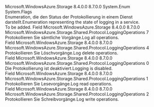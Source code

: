 <Type Name="LoggingOperations" FullName="Microsoft.WindowsAzure.Storage.Shared.Protocol.LoggingOperations">
  <TypeSignature Language="C#" Value="public enum LoggingOperations" />
  <TypeSignature Language="ILAsm" Value=".class public auto ansi sealed LoggingOperations extends System.Enum" />
  <TypeSignature Language="DocId" Value="T:Microsoft.WindowsAzure.Storage.Shared.Protocol.LoggingOperations" />
  <TypeSignature Language="VB.NET" Value="Public Enum LoggingOperations" />
  <TypeSignature Language="F#" Value="type LoggingOperations = " />
  <AssemblyInfo>
    <AssemblyName>Microsoft.WindowsAzure.Storage</AssemblyName>
    <AssemblyVersion>8.4.0.0</AssemblyVersion>
    <AssemblyVersion>8.7.0.0</AssemblyVersion>
  </AssemblyInfo>
  <Base>
    <BaseTypeName>System.Enum</BaseTypeName>
  </Base>
  <Attributes>
    <Attribute>
      <AttributeName>System.Flags</AttributeName>
    </Attribute>
  </Attributes>
  <Docs>
    <summary>
            <span data-ttu-id="0ce88-101">Enumeration, die den Status der Protokollierung in einem Dienst darstellt.</span><span class="sxs-lookup"><span data-stu-id="0ce88-101">Enumeration representing the state of logging in a service.</span></span>
            </summary>
    <remarks>To be added.</remarks>
  </Docs>
  <Members>
    <Member MemberName="All">
      <MemberSignature Language="C#" Value="All" />
      <MemberSignature Language="ILAsm" Value=".field public static literal valuetype Microsoft.WindowsAzure.Storage.Shared.Protocol.LoggingOperations All = int32(7)" />
      <MemberSignature Language="DocId" Value="F:Microsoft.WindowsAzure.Storage.Shared.Protocol.LoggingOperations.All" />
      <MemberSignature Language="VB.NET" Value="All" />
      <MemberSignature Language="F#" Value="All = 7" Usage="Microsoft.WindowsAzure.Storage.Shared.Protocol.LoggingOperations.All" />
      <MemberType>Field</MemberType>
      <AssemblyInfo>
        <AssemblyName>Microsoft.WindowsAzure.Storage</AssemblyName>
        <AssemblyVersion>8.4.0.0</AssemblyVersion>
        <AssemblyVersion>8.7.0.0</AssemblyVersion>
      </AssemblyInfo>
      <ReturnValue>
        <ReturnType>Microsoft.WindowsAzure.Storage.Shared.Protocol.LoggingOperations</ReturnType>
      </ReturnValue>
      <MemberValue>7</MemberValue>
      <Docs>
        <summary>
            <span data-ttu-id="0ce88-102">Protokollieren Sie sämtliche Vorgänge.</span><span class="sxs-lookup"><span data-stu-id="0ce88-102">Log all operations.</span></span>
            </summary>
      </Docs>
    </Member>
    <Member MemberName="Delete">
      <MemberSignature Language="C#" Value="Delete" />
      <MemberSignature Language="ILAsm" Value=".field public static literal valuetype Microsoft.WindowsAzure.Storage.Shared.Protocol.LoggingOperations Delete = int32(4)" />
      <MemberSignature Language="DocId" Value="F:Microsoft.WindowsAzure.Storage.Shared.Protocol.LoggingOperations.Delete" />
      <MemberSignature Language="VB.NET" Value="Delete" />
      <MemberSignature Language="F#" Value="Delete = 4" Usage="Microsoft.WindowsAzure.Storage.Shared.Protocol.LoggingOperations.Delete" />
      <MemberType>Field</MemberType>
      <AssemblyInfo>
        <AssemblyName>Microsoft.WindowsAzure.Storage</AssemblyName>
        <AssemblyVersion>8.4.0.0</AssemblyVersion>
        <AssemblyVersion>8.7.0.0</AssemblyVersion>
      </AssemblyInfo>
      <ReturnValue>
        <ReturnType>Microsoft.WindowsAzure.Storage.Shared.Protocol.LoggingOperations</ReturnType>
      </ReturnValue>
      <MemberValue>4</MemberValue>
      <Docs>
        <summary>
            <span data-ttu-id="0ce88-103">Protokollieren Sie Löschvorgänge.</span><span class="sxs-lookup"><span data-stu-id="0ce88-103">Log delete operations.</span></span>
            </summary>
      </Docs>
    </Member>
    <Member MemberName="None">
      <MemberSignature Language="C#" Value="None" />
      <MemberSignature Language="ILAsm" Value=".field public static literal valuetype Microsoft.WindowsAzure.Storage.Shared.Protocol.LoggingOperations None = int32(0)" />
      <MemberSignature Language="DocId" Value="F:Microsoft.WindowsAzure.Storage.Shared.Protocol.LoggingOperations.None" />
      <MemberSignature Language="VB.NET" Value="None" />
      <MemberSignature Language="F#" Value="None = 0" Usage="Microsoft.WindowsAzure.Storage.Shared.Protocol.LoggingOperations.None" />
      <MemberType>Field</MemberType>
      <AssemblyInfo>
        <AssemblyName>Microsoft.WindowsAzure.Storage</AssemblyName>
        <AssemblyVersion>8.4.0.0</AssemblyVersion>
        <AssemblyVersion>8.7.0.0</AssemblyVersion>
      </AssemblyInfo>
      <ReturnValue>
        <ReturnType>Microsoft.WindowsAzure.Storage.Shared.Protocol.LoggingOperations</ReturnType>
      </ReturnValue>
      <MemberValue>0</MemberValue>
      <Docs>
        <summary>
            <span data-ttu-id="0ce88-104">Die Protokollierung ist deaktiviert.</span><span class="sxs-lookup"><span data-stu-id="0ce88-104">Logging is disabled.</span></span>
            </summary>
      </Docs>
    </Member>
    <Member MemberName="Read">
      <MemberSignature Language="C#" Value="Read" />
      <MemberSignature Language="ILAsm" Value=".field public static literal valuetype Microsoft.WindowsAzure.Storage.Shared.Protocol.LoggingOperations Read = int32(1)" />
      <MemberSignature Language="DocId" Value="F:Microsoft.WindowsAzure.Storage.Shared.Protocol.LoggingOperations.Read" />
      <MemberSignature Language="VB.NET" Value="Read" />
      <MemberSignature Language="F#" Value="Read = 1" Usage="Microsoft.WindowsAzure.Storage.Shared.Protocol.LoggingOperations.Read" />
      <MemberType>Field</MemberType>
      <AssemblyInfo>
        <AssemblyName>Microsoft.WindowsAzure.Storage</AssemblyName>
        <AssemblyVersion>8.4.0.0</AssemblyVersion>
        <AssemblyVersion>8.7.0.0</AssemblyVersion>
      </AssemblyInfo>
      <ReturnValue>
        <ReturnType>Microsoft.WindowsAzure.Storage.Shared.Protocol.LoggingOperations</ReturnType>
      </ReturnValue>
      <MemberValue>1</MemberValue>
      <Docs>
        <summary>
            <span data-ttu-id="0ce88-105">Protokollieren Sie Lesevorgänge.</span><span class="sxs-lookup"><span data-stu-id="0ce88-105">Log read operations.</span></span>
            </summary>
      </Docs>
    </Member>
    <Member MemberName="Write">
      <MemberSignature Language="C#" Value="Write" />
      <MemberSignature Language="ILAsm" Value=".field public static literal valuetype Microsoft.WindowsAzure.Storage.Shared.Protocol.LoggingOperations Write = int32(2)" />
      <MemberSignature Language="DocId" Value="F:Microsoft.WindowsAzure.Storage.Shared.Protocol.LoggingOperations.Write" />
      <MemberSignature Language="VB.NET" Value="Write" />
      <MemberSignature Language="F#" Value="Write = 2" Usage="Microsoft.WindowsAzure.Storage.Shared.Protocol.LoggingOperations.Write" />
      <MemberType>Field</MemberType>
      <AssemblyInfo>
        <AssemblyName>Microsoft.WindowsAzure.Storage</AssemblyName>
        <AssemblyVersion>8.4.0.0</AssemblyVersion>
        <AssemblyVersion>8.7.0.0</AssemblyVersion>
      </AssemblyInfo>
      <ReturnValue>
        <ReturnType>Microsoft.WindowsAzure.Storage.Shared.Protocol.LoggingOperations</ReturnType>
      </ReturnValue>
      <MemberValue>2</MemberValue>
      <Docs>
        <summary>
            <span data-ttu-id="0ce88-106">Protokollieren Sie Schreibvorgänge.</span><span class="sxs-lookup"><span data-stu-id="0ce88-106">Log write operations.</span></span>
            </summary>
      </Docs>
    </Member>
  </Members>
</Type>